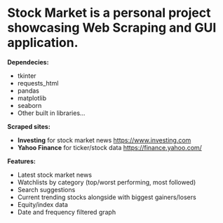 # Stock Market is a personal project showcasing Web Scraping and GUI application.

**Dependecies:**
- tkinter
- requests_html
- pandas
- matplotlib
- seaborn
- Other built in libraries...

**Scraped sites:**
- __Investing__ for stock market news https://www.investing.com
- __Yahoo Finance__ for ticker/stock data https://finance.yahoo.com/


**Features:**
- Latest stock market news
- Watchlists by category (top/worst performing, most followed)
- Search suggestions
- Current trending stocks alongside with biggest gainers/losers
- Equity/index data
- Date and frequency filtered graph
